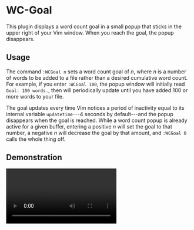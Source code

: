 # WC-Goal

This plugin displays a word count goal in a small popup that sticks in the upper right of your Vim window.  When you reach the goal, the popup disappears.

## Usage

The command `:WCGoal n` sets a word count goal of _n_, where _n_ is a number of words to be added to a file rather than a desired cumulative word count.  For example, if you enter `:WCGoal 100`, the popup window will initially read `Goal: 100 words.`, then will periodically update until you have added 100 or more words to your file.

The goal updates every time Vim notices a period of inactivity equal to its internal variable `updatetime`---4 seconds by default---and the popup disappears when the goal is reached.  While a word count popup is already active for a given buffer, entering a positive _n_ will set the goal to that number, a negative _n_ will decrease the goal by that amount, and `:WCGoal 0` calls the whole thing off.

## Demonstration

![](http://johnob.sdf.org/resources/wc-goal_demo.webm)

